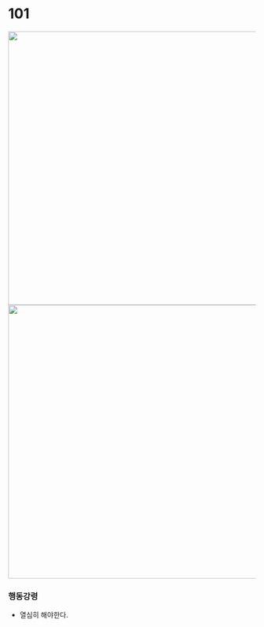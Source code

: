 # 101

<img src="https://github.com/user-attachments/assets/49080b42-e1c7-43c4-904b-f9aab5961834" width=555 />
<img src="https://github.com/user-attachments/assets/7e0b0f78-9356-483e-aa80-7f4885a3aab1" width=555 />

### 행동강령
- 열심히 해야한다.
